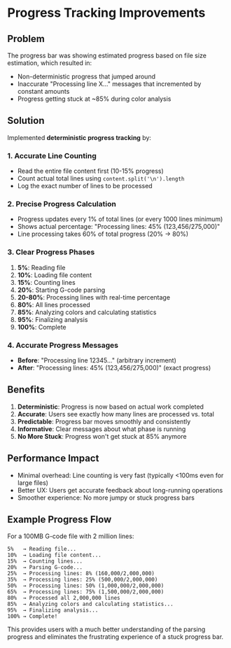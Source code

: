 # Progress Tracking Improvements

## Problem

The progress bar was showing estimated progress based on file size estimation, which resulted in:

- Non-deterministic progress that jumped around
- Inaccurate "Processing line X..." messages that incremented by constant amounts
- Progress getting stuck at ~85% during color analysis

## Solution

Implemented **deterministic progress tracking** by:

### 1. Accurate Line Counting

- Read the entire file content first (10-15% progress)
- Count actual total lines using `content.split('\n').length`
- Log the exact number of lines to be processed

### 2. Precise Progress Calculation

- Progress updates every 1% of total lines (or every 1000 lines minimum)
- Shows actual percentage: "Processing lines: 45% (123,456/275,000)"
- Line processing takes 60% of total progress (20% → 80%)

### 3. Clear Progress Phases

1. **5%**: Reading file
2. **10%**: Loading file content
3. **15%**: Counting lines
4. **20%**: Starting G-code parsing
5. **20-80%**: Processing lines with real-time percentage
6. **80%**: All lines processed
7. **85%**: Analyzing colors and calculating statistics
8. **95%**: Finalizing analysis
9. **100%**: Complete

### 4. Accurate Progress Messages

- **Before**: "Processing line 12345..." (arbitrary increment)
- **After**: "Processing lines: 45% (123,456/275,000)" (exact progress)

## Benefits

1. **Deterministic**: Progress is now based on actual work completed
2. **Accurate**: Users see exactly how many lines are processed vs. total
3. **Predictable**: Progress bar moves smoothly and consistently
4. **Informative**: Clear messages about what phase is running
5. **No More Stuck**: Progress won't get stuck at 85% anymore

## Performance Impact

- Minimal overhead: Line counting is very fast (typically <100ms even for large files)
- Better UX: Users get accurate feedback about long-running operations
- Smoother experience: No more jumpy or stuck progress bars

## Example Progress Flow

For a 100MB G-code file with 2 million lines:

```
5%   → Reading file...
10%  → Loading file content...
15%  → Counting lines...
20%  → Parsing G-code...
25%  → Processing lines: 8% (160,000/2,000,000)
35%  → Processing lines: 25% (500,000/2,000,000)
50%  → Processing lines: 50% (1,000,000/2,000,000)
65%  → Processing lines: 75% (1,500,000/2,000,000)
80%  → Processed all 2,000,000 lines
85%  → Analyzing colors and calculating statistics...
95%  → Finalizing analysis...
100% → Complete!
```

This provides users with a much better understanding of the parsing progress and eliminates the frustrating experience of a stuck progress bar.
